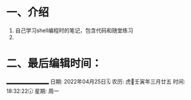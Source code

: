 # 一、介绍
1. 自己学习shell编程时的笔记，包含代码和随堂练习
2. 


# 二、最后编辑时间：
▂▂▂▂▂▂▂▂
日期: 2022年04月25日🗓️
农历: 虎🐅壬寅年三月廿五
时间: 18:32:22🕡
星期: 周一
